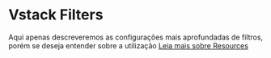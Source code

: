 # Vstack Filters
Aqui apenas descreveremos as configurações mais aprofundadas de filtros, porém se deseja entender sobre a utilização 
[Leia mais sobre Resources](RESOURCES.md)
